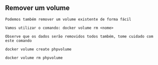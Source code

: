 ## Remover um volume

```
Podemos também remover um volume existente de forma fácil
```

```
Vamos utilizar o comando: docker volume rm <nome>
```

```
Observe que os dados serão removidos todos também, tome cuidado com este comando
```

```
docker volume create phpvolume

docker volume rm phpvolume
```
